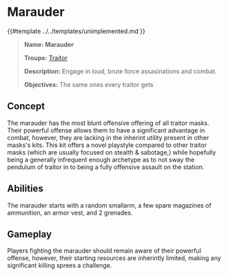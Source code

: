 # Marauder

{{#template ../../templates/unimplemented.md }}

> **Name: Marauder**
>
> **Troupe:** [Traitor](https://github.com/EphemeralSpace/docs/blob/master/src/design/masks/traitors.md)
>
> **Description:** Engage in loud, brute force assasinations and combat.
>
> **Objectives:** The same ones every traitor gets

## Concept
The marauder has the most blunt offensive offering of all traitor masks. Their powerful offense allows them to have a significant advantage in combat, however, they are lacking in the inherint utility present in other masks's kits. This kit offers a novel playstyle compared to other traitor masks (which are usually focused on stealth & sabotage,) while hopefully being a generally infrequent enough archetype as to not sway the pendulum of traitor in to being a fully offensive assault on the station.

## Abilities
The marauder starts with a random smallarm, a few spare magazines of ammunition, an armor vest, and 2 grenades.

## Gameplay
Players fighting the marauder should remain aware of their powerful offense, however, their starting resources are inherintly limited, making any significant killing sprees a challenge.
